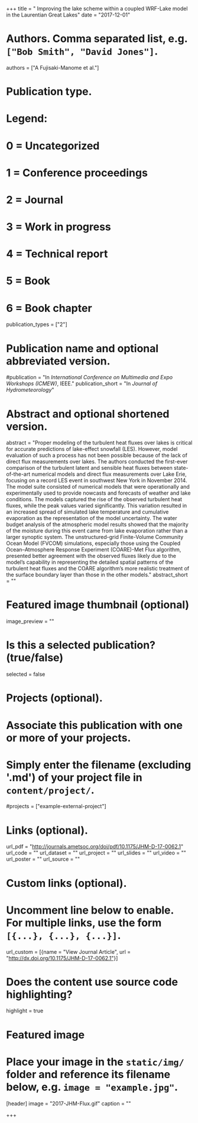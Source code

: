 +++
title = " Improving the lake scheme within a coupled WRF-Lake model in the Laurentian Great Lakes"
date = "2017-12-01"

# Authors. Comma separated list, e.g. `["Bob Smith", "David Jones"]`.
authors = ["A Fujisaki-Manome et al."]

# Publication type.
# Legend:
# 0 = Uncategorized
# 1 = Conference proceedings
# 2 = Journal
# 3 = Work in progress
# 4 = Technical report
# 5 = Book
# 6 = Book chapter
publication_types = ["2"]

# Publication name and optional abbreviated version.
#publication = "In *International Conference on Multimedia and Expo Workshops (ICMEW)*, IEEE."
publication_short = "In *Journal of Hydrometeorology*"

# Abstract and optional shortened version.
abstract = "Proper modeling of the turbulent heat fluxes over lakes is critical for accurate predictions of lake-effect snowfall (LES). However, model evaluation of such a process has not been possible because of the lack of direct flux measurements over lakes. The authors conducted the first-ever comparison of the turbulent latent and sensible heat fluxes between state-of-the-art numerical models and direct flux measurements over Lake Erie, focusing on a record LES event in southwest New York in November 2014. The model suite consisted of numerical models that were operationally and experimentally used to provide nowcasts and forecasts of weather and lake conditions. The models captured the rise of the observed turbulent heat fluxes, while the peak values varied significantly. This variation resulted in an increased spread of simulated lake temperature and cumulative evaporation as the representation of the model uncertainty. The water budget analysis of the atmospheric model results showed that the majority of the moisture during this event came from lake evaporation rather than a larger synoptic system. The unstructured-grid Finite-Volume Community Ocean Model (FVCOM) simulations, especially those using the Coupled Ocean–Atmosphere Response Experiment (COARE)-Met Flux algorithm, presented better agreement with the observed fluxes likely due to the model’s capability in representing the detailed spatial patterns of the turbulent heat fluxes and the COARE algorithm’s more realistic treatment of the surface boundary layer than those in the other models."
abstract_short = ""

# Featured image thumbnail (optional)
image_preview = ""

# Is this a selected publication? (true/false)
selected = false

# Projects (optional).
#   Associate this publication with one or more of your projects.
#   Simply enter the filename (excluding '.md') of your project file in `content/project/`.
#projects = ["example-external-project"]

# Links (optional).
url_pdf = "http://journals.ametsoc.org/doi/pdf/10.1175/JHM-D-17-0062.1"
url_code = ""
url_dataset = ""
url_project = ""
url_slides = ""
url_video = ""
url_poster = ""
url_source = ""

# Custom links (optional).
#   Uncomment line below to enable. For multiple links, use the form `[{...}, {...}, {...}]`.
url_custom = [{name = "View Journal Article", url = "http://dx.doi.org/10.1175/JHM-D-17-0062.1"}]

# Does the content use source code highlighting?
highlight = true

# Featured image
# Place your image in the `static/img/` folder and reference its filename below, e.g. `image = "example.jpg"`.
[header]
image = "2017-JHM-Flux.gif"
caption = ""

+++

